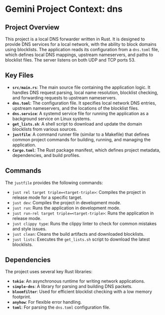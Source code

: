 # Gemini Project Context: dns

## Project Overview

This project is a local DNS forwarder written in Rust. It is designed to provide DNS services for a local network, with the ability to block domains using blocklists. The application reads its configuration from a `dns.toml` file, which defines local DNS mappings, upstream nameservers, and paths to blocklist files. The server listens on both UDP and TCP ports 53.

## Key Files

- **`src/main.rs`**: The main source file containing the application logic. It handles DNS request parsing, local name resolution, blocklist checking, and forwarding requests to upstream nameservers.
- **`dns.toml`**: The configuration file. It specifies local network DNS entries, upstream nameservers, and the locations of the blocklist files.
- **`dns.service`**: A systemd service file for running the application as a background service on Linux systems.
- **`get_lists.sh`**: A shell script to download and update the domain blocklists from various sources.
- **`justfile`**: A command runner file (similar to a Makefile) that defines common project commands for building, running, and managing the application.
- **`Cargo.toml`**: The Rust package manifest, which defines project metadata, dependencies, and build profiles.

## Commands

The `justfile` provides the following commands:

- `just rel target triple=<target-triple>`: Compiles the project in release mode for a specific target.
- `just dev`: Compiles the project in development mode.
- `just run`: Runs the application in development mode.
- `just run-rel target triple=<target-triple>`: Runs the application in release mode.
- `just clippy type`: Runs the clippy linter to check for common mistakes and style issues.
- `just clean`: Cleans the build artifacts and downloaded blocklists.
- `just lists`: Executes the `get_lists.sh` script to download the latest blocklists.

## Dependencies

The project uses several key Rust libraries:

- **`tokio`**: An asynchronous runtime for writing network applications.
- **`simple-dns`**: A library for parsing and building DNS packets.
- **`bloomfilter`**: Used for efficient blocklist checking with a low memory footprint.
- **`anyhow`**: For flexible error handling.
- **`toml`**: For parsing the `dns.toml` configuration file.
